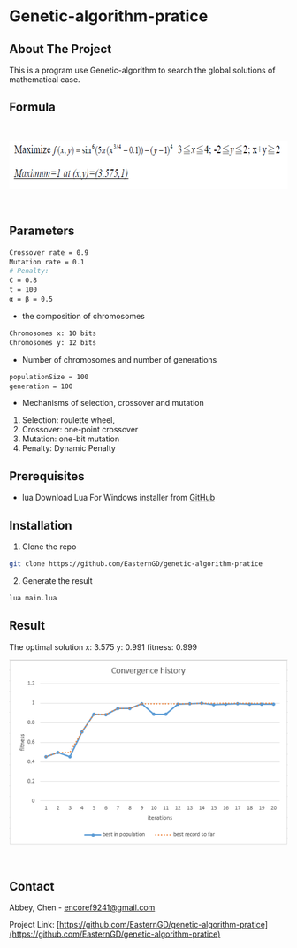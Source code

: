 # Genetic-algorithm-pratice

<!-- ABOUT THE PROJECT -->
## About The Project
This is a program use Genetic-algorithm to search the global solutions of mathematical case.

## Formula
<!-- PROJECT LOGO -->
<br />
<p align="center">
<img src="images/formula.png" alt="Logo" width="659" height="87"> 
</p>
<br/>

## Parameters
```sh
Crossover rate = 0.9
Mutation rate = 0.1
# Penalty: 
C = 0.8
t = 100
α = β = 0.5 
```

* the composition of chromosomes
```sh
Chromosomes x: 10 bits
Chromosomes y: 12 bits
```

* Number of chromosomes and number of generations
```sh
populationSize = 100
generation = 100
```

* Mechanisms of selection, crossover and mutation
1. Selection: roulette wheel,
2. Crossover: one-point crossover
3. Mutation: one-bit mutation
4. Penalty: Dynamic Penalty

## Prerequisites
* lua
Download Lua For Windows installer from [GitHub](http://github.com/rjpcomputing/luaforwindows/releases)

## Installation

1. Clone the repo 
```sh
git clone https://github.com/EasternGD/genetic-algorithm-pratice
```
2. Generate the result 
```sh
lua main.lua
```

## Result
The optimal solution x: 3.575 y: 0.991 fitness: 0.999
<br />
<p align="center">
<img src="images/result_chart.png"> 
</p>
<br/>

## Contact

Abbey, Chen - encoref9241@gmail.com

Project Link: [https://github.com/EasternGD/genetic-algorithm-pratice](https://github.com/EasternGD/genetic-algorithm-pratice)
